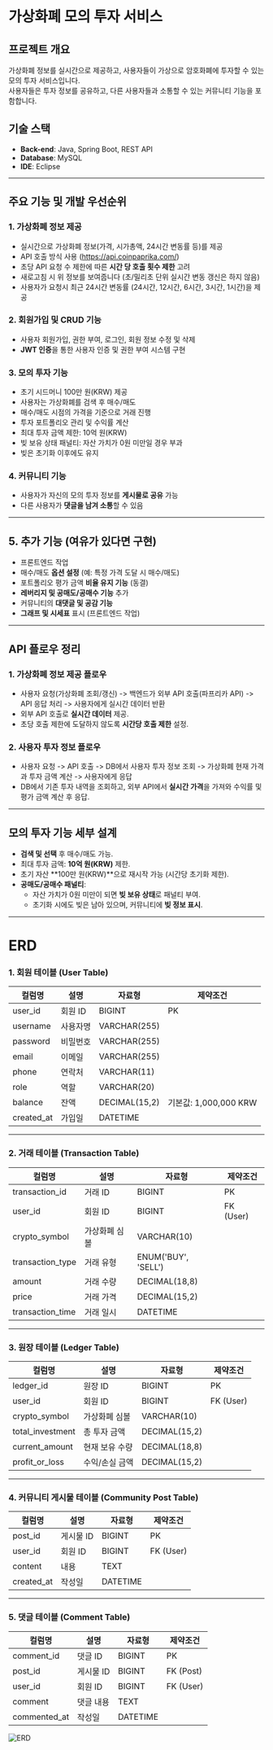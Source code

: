 # 가상화폐 모의 투자 서비스

## 프로젝트 개요
가상화폐 정보를 실시간으로 제공하고, 사용자들이 가상으로 암호화폐에 투자할 수 있는 모의 투자 서비스입니다.  
사용자들은 투자 정보를 공유하고, 다른 사용자들과 소통할 수 있는 커뮤니티 기능을 포함합니다.

## 기술 스택
- **Back-end**: Java, Spring Boot, REST API  
- **Database**: MySQL  
- **IDE**: Eclipse  

---

## 주요 기능 및 개발 우선순위

### 1. 가상화폐 정보 제공
- 실시간으로 가상화폐 정보(가격, 시가총액, 24시간 변동률 등)를 제공
- API 호출 방식 사용 (https://api.coinpaprika.com/)
- 초당 API 요청 수 제한에 따른 **시간 당 호출 횟수 제한** 고려
- 새로고침 시 위 정보를 보여줍니다 (초/밀리초 단위 실시간 변동 갱신은 하지 않음)
- 사용자가 요청시 최근 24시간 변동률 (24시간, 12시간, 6시간, 3시간, 1시간)을 제공

### 2. 회원가입 및 CRUD 기능
- 사용자 회원가입, 권한 부여, 로그인, 회원 정보 수정 및 삭제
- **JWT 인증**을 통한 사용자 인증 및 권한 부여 시스템 구현

### 3. 모의 투자 기능
- 초기 시드머니 100만 원(KRW) 제공
- 사용자는 가상화폐를 검색 후 매수/매도
- 매수/매도 시점의 가격을 기준으로 거래 진행
- 투자 포트폴리오 관리 및 수익률 계산
- 최대 투자 금액 제한: 10억 원(KRW)
- 빚 보유 상태 패널티: 자산 가치가 0원 미만일 경우 부과
- 빚은 초기화 이후에도 유지

### 4. 커뮤니티 기능
- 사용자가 자신의 모의 투자 정보를 **게시물로 공유** 가능
- 다른 사용자가 **댓글을 남겨 소통**할 수 있음

---

## 5. 추가 기능 (여유가 있다면 구현)
- 프론트엔드 작업
- 매수/매도 **옵션 설정** (예: 특정 가격 도달 시 매수/매도)
- 포트폴리오 평가 금액 **비율 유지 기능** (동결)
- **레버리지 및 공매도/공매수 기능** 추가
- 커뮤니티의 **대댓글 및 공감 기능**
- **그래프 및 시세표** 표시 (프론트엔드 작업)

---

## API 플로우 정리

### 1. 가상화폐 정보 제공 플로우
- 사용자 요청(가상화폐 조회/갱신) -> 백엔드가 외부 API 호출(파프리카 API) -> API 응답 처리 -> 사용자에게 실시간 데이터 반환
- 외부 API 호출로 **실시간 데이터** 제공.
- 초당 호출 제한에 도달하지 않도록 **시간당 호출 제한** 설정.

### 2. 사용자 투자 정보 플로우
- 사용자 요청 -> API 호출 -> DB에서 사용자 투자 정보 조회 -> 가상화폐 현재 가격과 투자 금액 계산 -> 사용자에게 응답
- DB에서 기존 투자 내역을 조회하고, 외부 API에서 **실시간 가격**을 가져와 수익률 및 평가 금액 계산 후 응답.

---

## 모의 투자 기능 세부 설계

- **검색 및 선택** 후 매수/매도 가능.
- 최대 투자 금액: **10억 원(KRW)** 제한.
- 초기 자산 **100만 원(KRW)**으로 재시작 가능 (시간당 초기화 제한).
- **공매도/공매수 패널티**:
  - 자산 가치가 0원 미만이 되면 **빚 보유 상태**로 패널티 부여.
  - 초기화 시에도 빚은 남아 있으며, 커뮤니티에 **빚 정보 표시**.

---

# ERD

### 1. 회원 테이블 (User Table)
| 컬럼명      | 설명       | 자료형        | 제약조건                 |
|-------------|------------|--------------|-------------------------|
| user_id     | 회원 ID     | BIGINT       | PK                      |
| username    | 사용자명     | VARCHAR(255) |                         |
| password    | 비밀번호     | VARCHAR(255) |                         |
| email       | 이메일       | VARCHAR(255) |                         |
| phone       | 연락처       | VARCHAR(11)  |                         |
| role        | 역할         | VARCHAR(20)  |                         |
| balance     | 잔액         | DECIMAL(15,2)| 기본값: 1,000,000 KRW  |
| created_at  | 가입일       | DATETIME     |                         |

---

### 2. 거래 테이블 (Transaction Table)
| 컬럼명          | 설명         | 자료형        | 제약조건        |
|-----------------|--------------|--------------|----------------|
| transaction_id  | 거래 ID      | BIGINT       | PK             |
| user_id         | 회원 ID      | BIGINT       | FK (User)      |
| crypto_symbol   | 가상화폐 심볼| VARCHAR(10)  |                |
| transaction_type| 거래 유형    | ENUM('BUY', 'SELL') |            |
| amount          | 거래 수량    | DECIMAL(18,8)|                |
| price           | 거래 가격    | DECIMAL(15,2)|                |
| transaction_time| 거래 일시    | DATETIME     |                |

---

### 3. 원장 테이블 (Ledger Table)
| 컬럼명         | 설명           | 자료형        | 제약조건        |
|----------------|----------------|--------------|----------------|
| ledger_id      | 원장 ID        | BIGINT       | PK             |
| user_id        | 회원 ID        | BIGINT       | FK (User)      |
| crypto_symbol  | 가상화폐 심볼  | VARCHAR(10)  |                |
| total_investment | 총 투자 금액 | DECIMAL(15,2)|                |
| current_amount| 현재 보유 수량 | DECIMAL(18,8)|                |
| profit_or_loss| 수익/손실 금액 | DECIMAL(15,2)|                |

---

### 4. 커뮤니티 게시물 테이블 (Community Post Table)
| 컬럼명     | 설명     | 자료형        | 제약조건        |
|------------|----------|--------------|----------------|
| post_id    | 게시물 ID| BIGINT       | PK             |
| user_id    | 회원 ID  | BIGINT       | FK (User)      |
| content    | 내용     | TEXT         |                |
| created_at | 작성일   | DATETIME     |                |

---

### 5. 댓글 테이블 (Comment Table)
| 컬럼명     | 설명      | 자료형        | 제약조건        |
|------------|-----------|--------------|----------------|
| comment_id | 댓글 ID   | BIGINT       | PK             |
| post_id    | 게시물 ID | BIGINT       | FK (Post)      |
| user_id    | 회원 ID   | BIGINT       | FK (User)      |
| comment    | 댓글 내용 | TEXT         |                |
| commented_at | 작성일  | DATETIME     |                |


![ERD](https://github.com/user-attachments/assets/159e06d6-7680-479f-a4d8-d8327aee73b3)

